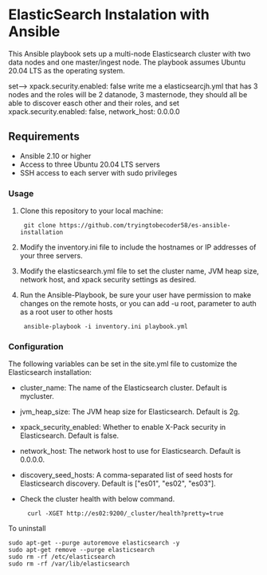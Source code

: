 # ElasticSearch Instalation with Ansible

This Ansible playbook sets up a multi-node Elasticsearch cluster with two data nodes and one master/ingest node. The playbook assumes Ubuntu 20.04 LTS as the operating system.

set--> xpack.security.enabled: false
write me a elasticsearcjh.yml that has 3 nodes and the roles will be 2 datanode, 3 masternode, they should all be able to discover easch other and their roles, and set xpack.security.enabled: false, network_host: 0.0.0.0


## Requirements
- Ansible 2.10 or higher
- Access to three Ubuntu 20.04 LTS servers
- SSH access to each server with sudo privileges

### Usage

1. Clone this repository to your local machine:

		git clone https://github.com/tryingtobecoder58/es-ansible-installation

2. Modify the inventory.ini file to include the hostnames or IP addresses of your three servers.

3. Modify the elasticsearch.yml file to set the cluster name, JVM heap size, network host, and xpack security settings as desired.

4. Run the Ansible-Playbook, be sure your user have permission to make changes on the remote hosts, or you can add -u root, parameter to auth as a root user to other hosts
	
		ansible-playbook -i inventory.ini playbook.yml


### Configuration

The following variables can be set in the site.yml file to customize the Elasticsearch installation:

- cluster_name: The name of the Elasticsearch cluster. Default is mycluster.
- jvm_heap_size: The JVM heap size for Elasticsearch. Default is 2g.
- xpack_security_enabled: Whether to enable X-Pack security in Elasticsearch. Default is false.
- network_host: The network host to use for Elasticsearch. Default is 0.0.0.0.
- discovery_seed_hosts: A comma-separated list of seed hosts for Elasticsearch discovery. Default is ["es01", "es02", "es03"].
- Check the cluster health with below command.
		
		curl -XGET http://es02:9200/_cluster/health?pretty=true




To uninstall

	sudo apt-get --purge autoremove elasticsearch -y
	sudo apt-get remove --purge elasticsearch 
	sudo rm -rf /etc/elasticsearch
	sudo rm -rf /var/lib/elasticsearch
